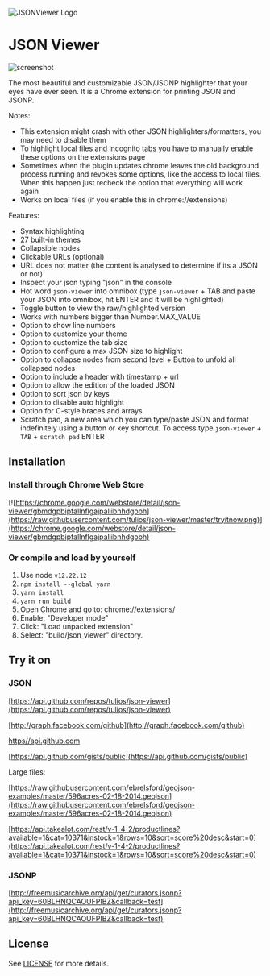 ![JSONViewer Logo](https://raw.githubusercontent.com/tulios/json-viewer/master/logo.png)

# JSON Viewer

![screenshot](https://raw.githubusercontent.com/tulios/json-viewer/master/screenshot.png)

The most beautiful and customizable JSON/JSONP highlighter that your eyes have ever seen. It is a Chrome extension for printing JSON and JSONP.

Notes:

- This extension might crash with other JSON highlighters/formatters, you may need to disable them
- To highlight local files and incognito tabs you have to manually enable these options on the extensions page
- Sometimes when the plugin updates chrome leaves the old background process running and revokes some options, like the access to local files. When this happen just recheck the option that everything will work again
- Works on local files (if you enable this in chrome://extensions)

Features:

- Syntax highlighting
- 27 built-in themes
- Collapsible nodes
- Clickable URLs (optional)
- URL does not matter (the content is analysed to determine if its a JSON or not)
- Inspect your json typing "json" in the console
- Hot word `json-viewer` into omnibox (type `json-viewer` + TAB and paste your JSON into omnibox, hit ENTER and it will be highlighted)
- Toggle button to view the raw/highlighted version
- Works with numbers bigger than Number.MAX_VALUE
- Option to show line numbers
- Option to customize your theme
- Option to customize the tab size
- Option to configure a max JSON size to highlight
- Option to collapse nodes from second level + Button to unfold all collapsed nodes
- Option to include a header with timestamp + url
- Option to allow the edition of the loaded JSON
- Option to sort json by keys
- Option to disable auto highlight
- Option for C-style braces and arrays
- Scratch pad, a new area which you can type/paste JSON and format indefinitely using a button or key shortcut. To access type `json-viewer` + `TAB` + `scratch pad` ENTER

## Installation

### Install through Chrome Web Store

[![https://chrome.google.com/webstore/detail/json-viewer/gbmdgpbipfallnflgajpaliibnhdgobh](https://raw.githubusercontent.com/tulios/json-viewer/master/tryitnow.png)](https://chrome.google.com/webstore/detail/json-viewer/gbmdgpbipfallnflgajpaliibnhdgobh)

### Or compile and load by yourself

1. Use node `v12.22.12`
2. `npm install --global yarn`
3. `yarn install`
4. `yarn run build`
5. Open Chrome and go to: chrome://extensions/
6. Enable: "Developer mode"
7. Click: "Load unpacked extension"
8. Select: "build/json_viewer" directory.

## Try it on

### JSON

[https://api.github.com/repos/tulios/json-viewer](https://api.github.com/repos/tulios/json-viewer)

[http://graph.facebook.com/github](http://graph.facebook.com/github)

[https//api.github.com](https://api.github.com)

[https://api.github.com/gists/public](https://api.github.com/gists/public)

Large files:

[https://raw.githubusercontent.com/ebrelsford/geojson-examples/master/596acres-02-18-2014.geojson](https://raw.githubusercontent.com/ebrelsford/geojson-examples/master/596acres-02-18-2014.geojson)

[https://api.takealot.com/rest/v-1-4-2/productlines?available=1&cat=10371&instock=1&rows=10&sort=score%20desc&start=0](https://api.takealot.com/rest/v-1-4-2/productlines?available=1&cat=10371&instock=1&rows=10&sort=score%20desc&start=0)

### JSONP

[http://freemusicarchive.org/api/get/curators.jsonp?api_key=60BLHNQCAOUFPIBZ&callback=test](http://freemusicarchive.org/api/get/curators.jsonp?api_key=60BLHNQCAOUFPIBZ&callback=test)

## License

See [LICENSE](https://github.com/tulios/json-viewer/blob/master/LICENSE) for more details.

